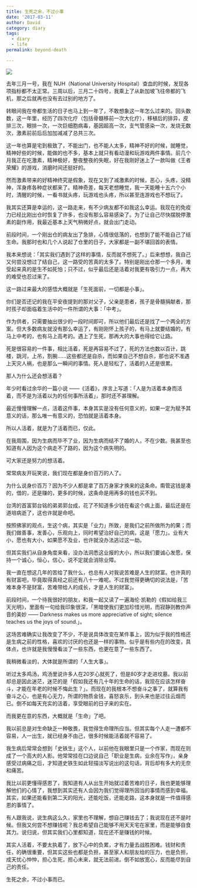 ```yaml
---
title: 生死之余，不过小事
date: '2017-03-11'
author: David
category: diary
tags:
  - diary
  - life
permalink: beyond-death

---
```


![](/blog/images/wp_weixin_public/心随于己，喜怒自由心定.jpg)

<!-- more -->

去年三月一号，我在 NUH（National University Hospital）查血的时候，发现各项指标都不太正常。三周以后，三月二十四号，我乘上了从新加坡飞往帝都的飞机，那之后就再也没有去过别的地方了。

转眼间我在帝都生活的日子也马上到一年了，不敢想象这一年怎么过来的。回头数数，这一年里，经历了四次化疗（包括骨髓移前一次大化疗），移植后的排异，皮排三次，眼排一次，一次巨细胞病毒，基因超高一次，支气管感染一次，发烧无数次，激素前前后后加加减减了总共三次。

这一年也算是宅到极致了，不能出门，也不能人太多，精神不好的时候，就睡觉，精神好些的时候，能做的也不多，基本上就只有看动漫和玩游戏两件事情。前几个月我正在吃激素，精神极好，整夜整夜的失眠，好在我刚好迷上了一款叫做《王者荣耀》的游戏，消磨时间还挺好的。

然而激素带来的好精神终究是假象，现在又到了减激素的时候，恶心，头疼，没精神，浑身疼各种症状都来了。精神奇差，每天老想睡觉，我一天能睡十五六个小时，清醒的时候，一看书就头疼，玩游戏也头疼，所以甚至连游戏也不想玩了。

我其实还算是幸运的，这一路走来，有不少病友都不如我这么幸运。我现在的免疫力已经比刚出仓时恢复了许多，也没有那么容易感染了。为了让自己尽快摆脱停激素的副作用，我最近基本上天气稍微好点，就会出门走动。


前段时间，一个刚出仓的病友出了急排，心情很低落的，也想到了能不能自己了结生命。我那时也和几个人说起了仓里的日子，大家都是一副不堪回首的表情。

我本来想说：「其实我们遇到了这样的事情，反而就不想死了。」后来想想，我自己又何尝没想过了结自己，这一路受的苦真的太多了。特别是刚出仓那一个多月，难受起来真的是生不如死怕；只不过，似乎最后还是活着对我更有吸引力一点，再大的难受也忍过来了。

这一路过来最大的感悟大概就是「生死面前，一切都是小事」。

你们是否还记的我在平安夜提到的那对父子，父亲是患者，孩子是骨髓捐献者，那时孩子却面临着生活中的一件所谓的大事：「中考」。

作为供者，只需要抽出很少的一段时间即可，所以他们最后还是找了一个两全的方案。但大多数病友就没有那么幸运了，有刚刚怀上孩子的，有马上就要结婚的，有马上中考的，也有马上高考的。遇上了生死，那再大的大事也得给它让路。

死是很容易的一件事，相比活着，死是再容易不过了，死的方法也数以百计，跳楼，跳河，上吊，割腕......这些都还是自杀，而如果自己不想自杀，那也说不准遇上天灾人祸，也是那么一瞬间的事情。死人是轻松了，活着的人还是很累。

那人为什么还会想活着？

年少时看过余华的一篇小说 ——《活着》，序言上写道：「人是为活着本身而活着，而不是为活着以为的任何事所活着」，那时还不甚理解。

最近慢慢理解一点，活着这件事，本身其实是没有任何意义的，如果一定为赋予其意义的话，那么唯一有意义的，恐怕就是活着本身。

所以人活着，就是为了活着而已，仅此。

在我周围，因为生病而毕不了业，因为生病而结不了婚的人，不在少数。我甚至也知道有人因为这个病走不了路的，因为这个病失明的。

可大家还是努力的想活着。

常常病友开玩笑说，我们现在都是身价百万的人了。

为什么说身价百万？因为不少人都是拿了百万身家才换来的这条命。甭管这钱是凑的，借的，还是赚的，更多的时候，这条命是用再多的钱也买不到。

台湾的首富郭台铭的弟弟郭台成，花了不知道多少钱在看这个病上面，最后还是在道培病逝了，这也许就是命吧。

按照佛家的观点，生这个病，其实是「业力」所致，是我们之前所做所为的果；而我们做善事，发善心，乐观向上，同时希望治好自己的病，这是「愿力」。业有大小，愿也有大小，如果愿不及业，也许就没办法逃过这一劫。

但其实我们从自身角度来看，没办法洞悉这业报的大小，所以我们要诚心发愿，保持一个诚心，恒心，信心，说不定就会消除业障。


我一直在想这几年的苦给了我什么，也总有人对我说苦难是人生的财富。也许真的有财富吧，毕竟取得真经之前还有八十一难呢。不过我觉得更确切的说法是，「苦难本身不是财富，苦难带给人的成长，才是人生的财富」。

前段时间，一个待我很好的朋友，和我一起又读了一遍海伦·凯勒的《假如给我三天光明》，里面有一句给我印象很深，「黑暗使我们更加珍惜光明，而寂静则教你声音的美妙 —— Darkness makes us more appreciative of sight; silence teaches us the joys of sound.」。

这场苦难确实让我改变了不少，不是说具体改变在某件事上，因为似乎我的性格还是生病之前的性格，喜欢的讨厌的也还是一样的事物。似乎是有些内在的改变，具体点，也许就是我慢慢看淡了一些东西，也更在意了一些东西了。

我稍微看淡的，大体就是所谓的「人生大事」。

听过太多鸡汤，鸡汤里说许多人在20岁心就死了，但是80岁才走进坟墓。我以前却总是因此迷茫，迷茫的是「假如我还有几十年的生命的话，我现在应该怎样奋斗，才能在年老的时候不悔此生？」。而现在的我根本不想奋斗之事了，就算我有奋斗之心，也是有心无力，所谓的物质金钱，喜怒哀乐，到头来也是过往云烟而已。倒不如每天充实的活着，享受眼前的日子来的实在。

而我更在意的东西，大概就是「生命」了吧。

我以前总是对生命缺乏一种敬畏，我觉得生命理所应当。但其实每个人走一遭都不容易，人一出生，就已经身不由己，很多时候能活着就不容易了。

我生病后常常会想到「史铁生」这个人，以前他在我眼里只是一个作家，而现在则成了一个高大的人影。他常常挂在口边说自己「职业是生病，业余在写作」，亲身感受过病痛之后，才知道史铁生如此轻描淡写说出的这句话，背后却有多大的无奈和痛苦。

我比以前更懂得感恩了，我知道有人从出生开始就过着苦难的日子，我也更能够理解他们的心情了，我想到其实还有人会因为我们觉得理所因当的事情而感到幸福。其实，如果还能看到第二天的阳光，还能吃饭，还能走路，这本身就是一件值得感恩的事情了。

有人跟我说，说生病这么久，家里也不理解，想自己赚钱去了；我说现在还不是时候。但我又何尝不想赚钱呢？我总希望自己能够不用天天宅在家里，而是能够自食其力。说归说，但其实我们心里都知道，现在还不是赚钱的时候。

其实人活着，不要太执着了，放下心中的负累，才有力量去战胜困难。钱财和责任，的确很重要，但其实这些也都是负担，甚至家人和朋友给的压力，也是负担，成天忧心忡忡，担心生死，担心未来，就无法前进。倒不如放宽心，反而能尽到自己的责任。

生死之余，不过小事而已。

